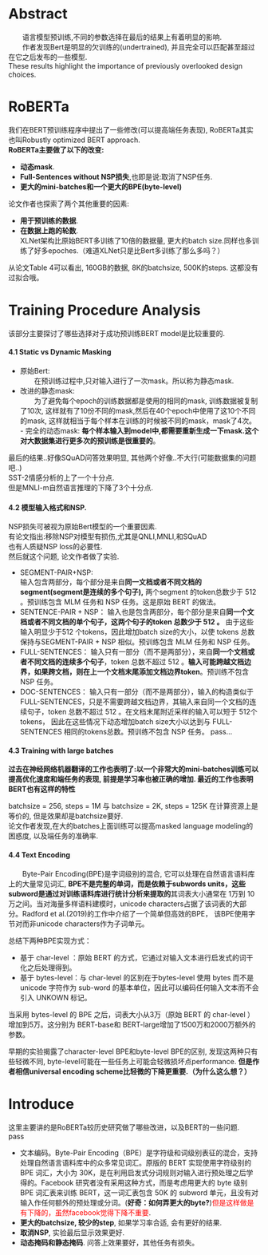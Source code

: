 # Abstract  
&emsp;&emsp;语言模型预训练,不同的参数选择在最后的结果上有着明显的影响.  
&emsp;&emsp;作者发现Bert是明显的欠训练的(undertrained), 并且完全可以匹配甚至超过在它之后发布的一些模型.  
These results highlight the importance of previously overlooked design choices.

# RoBERTa  
我们在BERT预训练程序中提出了一些修改(可以提高端任务表现), RoBERTa其实也叫Robustly optimized BERT approach.  
**RoBERTa主要做了以下的改变:**  
- **动态mask**. 
- **Full-Sentences without NSP损失**,也即是说:取消了NSP任务.  
- **更大的mini-batches和一个更大的BPE(byte-level)**  

论文作者也探索了两个其他重要的因素:  
- **用于预训练的数据**.  
- **在数据上跑的轮数**.  
XLNet架构比原始BERT多训练了10倍的数据量, 更大的batch size.同样也多训练了好多epoches.（难道XLNet只是比Bert多训练了那么多吗？）  


从论文Table 4可以看出, 160GB的数据, 8K的batchsize, 500K的steps. 这都没有过拟合哦。

# Training Procedure Analysis  
该部分主要探讨了哪些选择对于成功预训练BERT model是比较重要的.    

#### 4.1 Static vs Dynamic Masking  
- 原始Bert:  
&emsp;&emsp;在预训练过程中,只对输入进行了一次mask。所以称为静态mask.  
- 改进的静态mask:  
&emsp;&emsp;为了避免每个epoch的训练数据都是使用的相同的mask, 训练数据被复制了10次, 这样就有了10份不同的mask,然后在40个epoch中使用了这10个不同的mask, 这样就相当于每个样本在训练的时候被不同的mask，mask了4次。 - 完全的动态mask:
**每个样本输入到model中,都需要重新生成一下mask.这个对大数据集进行更多次的预训练是很重要的**。  

最后的结果..好像SQuAD问答效果明显, 其他两个好像..不大行(可能数据集的问题吧..)  
SST-2情感分析的上了一个十分点.  
但是MNLI-m自然语言推理的下降了3个十分点. 

#### 4.2 模型输入格式和NSP.  
NSP损失可被视为原始Bert模型的一个重要因素.  
有论文指出:移除NSP对模型有损伤,尤其是QNLI,MNLI,和SQuAD  
也有人质疑NSP loss的必要性.  
然后就这个问题, 论文作者做了实验.  

- SEGMENT-PAIR+NSP:  
输入包含两部分，每个部分是来自**同一文档或者不同文档的segment(segment是连续的多个句子),** 两个segment 的token总数少于 512 。预训练包含 MLM 任务和 NSP 任务。这是原始 BERT 的做法。
- SENTENCE-PAIR + NSP：
输入也是包含两部分，每个部分是来自**同一个文档或者不同文档的单个句子，这两个句子的token 总数少于 512 。** 由于这些输入明显少于512 个tokens，因此增加batch size的大小，以使 tokens 总数保持与SEGMENT-PAIR + NSP 相似。预训练包含 MLM 任务和 NSP 任务。
- FULL-SENTENCES：
输入只有一部分（而不是两部分），来自**同一个文档或者不同文档的连续多个句子**，token 总数不超过 512 。**输入可能跨越文档边界，如果跨文档，则在上一个文档末尾添加文档边界token**。预训练不包含 NSP 任务。
- DOC-SENTENCES：
输入只有一部分（而不是两部分），输入的构造类似于FULL-SENTENCES，只是不需要跨越文档边界，其输入来自同一个文档的连续句子，token 总数不超过 512 。在文档末尾附近采样的输入可以短于 512个tokens， 因此在这些情况下动态增加batch size大小以达到与 FULL-SENTENCES 相同的tokens总数。预训练不包含 NSP 任务。
pass... 
#### 4.3 Training with large batches  
**过去在神经网络机器翻译的工作也表明了:以一个非常大的mini-batches训练可以提高优化速度和端任务的表现, 前提是学习率也被正确的增加. 最近的工作也表明BERT也有这样的特性**  

batchsize = 256, steps = 1M 与 batchsize = 2K, steps = 125K 在计算资源上是等价的, 但是效果却是batchsize要好.  
论文作者发现,在大的batches上面训练可以提高masked language modeling的困惑度, 以及端任务的准确率.  

#### 4.4 Text Encoding  
&emsp;&emsp;Byte-Pair Encoding(BPE)是字词级别的混合, 它可以处理在自然语言语料库上的大量常见词汇, **BPE不是完整的单词，而是依赖于subwords units，这些subword是通过对训练语料库进行统计分析来提取的**其词表大小通常在 1万到 10万之间。当对海量多样语料建模时，unicode characters占据了该词表的大部分。Radford et al.(2019)的工作中介绍了一个简单但高效的BPE， 该BPE使用字节对而非unicode characters作为子词单元。  

总结下两种BPE实现方式：
- 基于 char-level ：原始 BERT 的方式，它通过对输入文本进行启发式的词干化之后处理得到。
- 基于 bytes-level：与 char-level 的区别在于bytes-level 使用 bytes 而不是 unicode 字符作为 sub-word 的基本单位，因此可以编码任何输入文本而不会引入 UNKOWN 标记。  

当采用 bytes-level 的 BPE 之后，词表大小从3万（原始 BERT 的 char-level ）增加到5万。这分别为 BERT-base和 BERT-large增加了1500万和2000万额外的参数。  

早期的实验揭露了character-level BPE和byte-level BPE的区别, 发现这两种只有些轻微不同, byte-level可能在一些任务上可能会轻微损坏点performance. **但是作者相信universal encoding scheme比轻微的下降更重要.（为什么这么想？）** 




# Introduce
这里主要讲的是RoBERTa较历史研究做了哪些改进，以及BERT的一些问题.  
pass 
- 文本编码。Byte-Pair Encoding（BPE）是字符级和词级别表征的混合，支持处理自然语言语料库中的众多常见词汇。原版的 BERT 实现使用字符级别的 BPE 词汇，大小为 30K，是在利用启发式分词规则对输入进行预处理之后学得的。Facebook 研究者没有采用这种方式，而是考虑用更大的 byte 级别 BPE 词汇表来训练 BERT，这一词汇表包含 50K 的 subword 单元，且没有对输入作任何额外的预处理或分词。(**好奇：如何弄更大的byte?**)<font color="red">但是这样做是有下降的，虽然facebook觉得下降不重要</font>.   
- **更大的batchsize, 较少的step**, 如果学习率合适, 会有更好的结果.  
- **取消NSP**, 实验最后显示效果更好.  
- **动态掩码和静态掩码**. 问答上效果要好，其他任务有损失。
